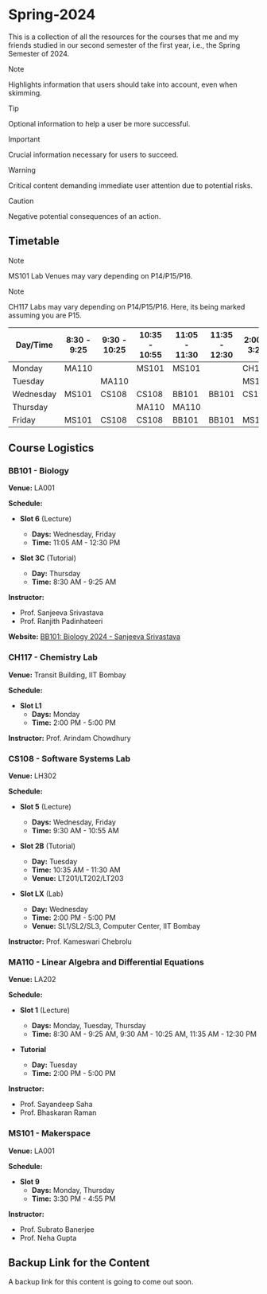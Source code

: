 # Spring-2024

This is a collection of all the resources for the courses that me and my friends studied in our second semester of the first year, i.e., the Spring Semester of 2024.

> [!NOTE]  
> Highlights information that users should take into account, even when skimming.

> [!TIP]
> Optional information to help a user be more successful.

> [!IMPORTANT]  
> Crucial information necessary for users to succeed.

> [!WARNING]  
> Critical content demanding immediate user attention due to potential risks.

> [!CAUTION]
> Negative potential consequences of an action.

## Timetable

> [!NOTE]  
> MS101 Lab Venues may vary depending on P14/P15/P16.

> [!NOTE]
> CH117 Labs may vary depending on P14/P15/P16. Here, its being marked assuming you are P15.

| Day/Time  | 8:30 - 9:25 | 9:30 - 10:25  | 10:35 - 10:55 | 11:05 - 11:30  | 11:35 - 12:30 | 2:00 - 3:25  | 3:30 - 4:55 |
| ------------- | ------------- | ------------- | ------------- | ------------- | ------------- | ------------- | ------------- |
| Monday | MA110 |   | MS101 | MS101 |   | CH117 | CH117 |
| Tuesday |   | MA110 |   |   |   | MS101 | MS101 |
| Wednesday | MS101 | CS108 | CS108 | BB101 | BB101 | CS108 | CS108 |
| Thursday |   |   | MA110 | MA110 |   |   |   |
| Friday | MS101 | CS108 | CS108 | BB101 | BB101 | MS101 | MS101 |


## Course Logistics

### BB101 - Biology

**Venue:** LA001

**Schedule:**

- **Slot 6** (Lecture)
  - **Days:** Wednesday, Friday
  - **Time:** 11:05 AM - 12:30 PM

- **Slot 3C** (Tutorial)
  - **Day:** Thursday
  - **Time:** 8:30 AM - 9:25 AM
 
**Instructor:**
  - Prof. Sanjeeva Srivastava
  - Prof. Ranjith Padinhateeri

**Website:** [BB101: Biology 2024 - Sanjeeva Srivastava](https://drive.google.com/drive/folders/1FgzzCom1n6WKlgheQrFLA1U8rkJuISGT)

### CH117 - Chemistry Lab

**Venue:** Transit Building, IIT Bombay

**Schedule:**

- **Slot L1**
  - **Days:** Monday
  - **Time:** 2:00 PM - 5:00 PM

**Instructor:** Prof. Arindam Chowdhury

### CS108 - Software Systems Lab

**Venue:** LH302

**Schedule:**

- **Slot 5** (Lecture)
  - **Days:** Wednesday, Friday
  - **Time:** 9:30 AM - 10:55 AM

- **Slot 2B** (Tutorial)
  - **Day:** Tuesday
  - **Time:** 10:35 AM - 11:30 AM
  - **Venue:** LT201/LT202/LT203

- **Slot LX** (Lab)
  - **Day:** Wednesday
  - **Time:** 2:00 PM - 5:00 PM
  - **Venue:** SL1/SL2/SL3, Computer Center, IIT Bombay
 
**Instructor:** Prof. Kameswari Chebrolu

### MA110 - Linear Algebra and Differential Equations

**Venue:** LA202

**Schedule:**

- **Slot 1** (Lecture)
  - **Days:** Monday, Tuesday, Thursday
  - **Time:** 8:30 AM - 9:25 AM, 9:30 AM - 10:25 AM, 11:35 AM - 12:30 PM

- **Tutorial**
  - **Day:** Tuesday
  - **Time:** 2:00 PM - 5:00 PM
 
**Instructor:**
  - Prof. Sayandeep Saha
  - Prof. Bhaskaran Raman

### MS101 - Makerspace

**Venue:** LA001

**Schedule:**

- **Slot 9**
  - **Days:** Monday, Thursday
  - **Time:** 3:30 PM - 4:55 PM
 
**Instructor:**
  - Prof. Subrato Banerjee
  - Prof. Neha Gupta

## Backup Link for the Content

A backup link for this content is going to come out soon.
